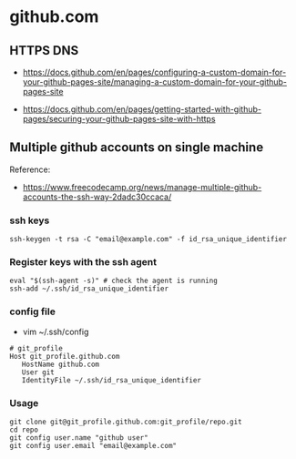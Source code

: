 # github.com

## HTTPS DNS
* https://docs.github.com/en/pages/configuring-a-custom-domain-for-your-github-pages-site/managing-a-custom-domain-for-your-github-pages-site

* https://docs.github.com/en/pages/getting-started-with-github-pages/securing-your-github-pages-site-with-https

## Multiple github accounts on single machine
Reference:  
* https://www.freecodecamp.org/news/manage-multiple-github-accounts-the-ssh-way-2dadc30ccaca/

### ssh keys
```
ssh-keygen -t rsa -C "email@example.com" -f id_rsa_unique_identifier
```

### Register keys with the ssh agent
```
eval "$(ssh-agent -s)" # check the agent is running
ssh-add ~/.ssh/id_rsa_unique_identifier
```

### config file
* vim ~/.ssh/config
```
# git_profile
Host git_profile.github.com
   HostName github.com
   User git
   IdentityFile ~/.ssh/id_rsa_unique_identifier
```

### Usage
```
git clone git@git_profile.github.com:git_profile/repo.git
cd repo
git config user.name "github user"
git config user.email "email@example.com"
```

